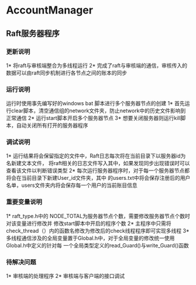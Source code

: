 # AccountManager


## Raft服务器程序
### 更新说明
1* 将raft与审核端整合为多线程运行
2* 完成了raft与审核端的通信，审核传入的数据可以由raft同步机制进行各节点之间的账本的同步

### 运行说明
运行时使用事先编写好的windows bat 脚本进行多个服务器节点的创建
1* 首先运行clear脚本，清空通信组的network文件夹，防止network中的历史文件影响到正常通信
2* 运行start脚本开启多个服务器节点
3* 想要关闭服务器则运行kill脚本，自动关闭所有打开的服务器程序

### 调试说明
1* 运行结果将会保留指定的文件中，Raft日志每次将在当前目录下以服务器id为名新建文本文件，
将raft相关的日志文件写入其中，如果发现同步出现错误时可以查看该文件以判断错误类型
2* 每次运行服务器程序时，对于每一个服务器节点都将会在当前目录下新建User_id文件夹，其中
的users.txt中将会保存注册后的用户名单，users文件夹内将会保存每一个用户的当前账目信息

### 重要变量说明
1* raft_type.h中的 NODE_TOTAL为服务器节点个数，需要修改服务器节点个数时对该变量进行修改并
修改start脚本中开启的程序个数
2* 主程序中只需将check_thread（）内的函数名修改为修改后的check线程程序即可实现多线程
3* 多线程通信涉及的全局变量置于Global.h中，对于全局变量的修改统一使用Global.h中定义的针对每
一个全局类型定义的read_Guard()与write_Guard()函数

### 待解决问题
1* 审核端的处理程序
2* 审核端与客户端的接口调试